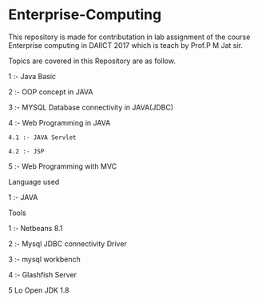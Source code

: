 # Enterprise-Computing
This repository is made for contributation in lab assignment of the course Enterprise computing in DAIICT 2017 which is teach by Prof.P M Jat sir.

Topics are covered in this Repository are as follow.

1 :- Java Basic

2 :- OOP concept in JAVA

3 :- MYSQL Database connectivity in JAVA(JDBC)

4 :- Web Programming in JAVA

    4.1 :- JAVA Servlet
    
    4.2 :- JSP
    
5 :- Web Programming with MVC


Language used 

1 :- JAVA 


Tools

1 :- Netbeans 8.1

2 :- Mysql JDBC connectivity Driver

3 :- mysql workbench

4 :- Glashfish Server

5 Lo Open JDK 1.8
